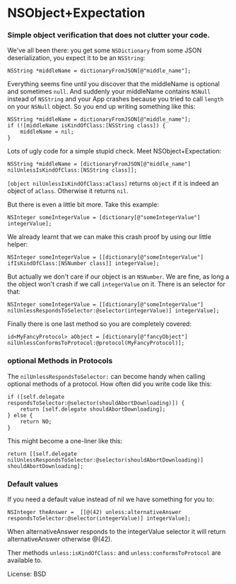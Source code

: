 # NSObject+Expectation

### Simple object verification that does not clutter your code.

We've all been there: you get some `NSDictionary` from some JSON deserialization, you expect it to be an `NSString`:

```
NSString *middleName = dictionaryFromJSON[@"middle_name"];
```

Everything seems fine until you discover that the middleName is optional and sometimes `null`. And suddenly your middleName contains `NSNull` instead of `NSString` and your App crashes because you tried to call `length` on your `NSNull` object. So you end up writing something like this:

```
NSString *middleName = dictionaryFromJSON[@"middle_name"];
if (![middleName isKindOfClass:[NSString class]) {
	middleName = nil;
}
```

Lots of ugly code for a simple stupid check. Meet NSObject+Expectation:

```
NSString *middleName = [dictionaryFromJSON[@"middle_name"] nilUnlessIsKindOfClass:[NSString class]];
```

`[object nilUnlessIsKindOfClass:aClass]` returns `object` if it is indeed an object of `aClass`. Otherwise it returns `nil`.

But there is even a little bit more. Take this example:

```
NSInteger someIntegerValue = [dictionary[@"someIntegerValue"] integerValue];
```

We already learnt that we can make this crash proof by using our little helper:

```
NSInteger someIntegerValue = [[dictionary[@"someIntegerValue"] ifIsKindOfClass:[NSNumber class]] integerValue];
```

But actually we don't care if our object is an `NSNumber`. We are fine, as long a the object won't crash if we call `integerValue` on it. There is an selector for that:

```
NSInteger someIntegerValue = [[dictionary[@"someIntegerValue"] nilUnlessRespondsToSelector:@selector(integerValue)] integerValue];
```

Finally there is one last method so you are completely covered:

```
id<MyFancyProtocol> aObject = [dictionary[@"fancyObject"] nilUnlessConformsToProtocol:@protocol(MyFancyProtocol)];
```

### optional Methods in Protocols

The `nilUnlessRespondsToSelector:` can become handy when calling optional methods of a protocol. How often did you write code like this:

```
if ([self.delegate respondsToSelector:@selector(shouldAbortDownloading)]) {
	return [self.delegate shouldAbortDownloading];
} else {
	return NO;
}
```

This might become a one-liner like this:
```
return [[self.delegate nilUnlessRespondsToSelector:@selector(shouldAbortDownloading)] shouldAbortDownloading];
```

### Default values

If you need a default value instead of nil we have something for you to:

```
NSInteger theAnswer =  [[@(42) unless:alternativeAnswer respondsToSelector:@selector(integerValue)] integerValue];
```

When alternativeAnswer responds to the integerValue selector it will return alternativeAnswer otherwise @(42).

Ther methods `unless:isKindOfClass:` and `unless:conformsToProtocol` are available to.

License: BSD
